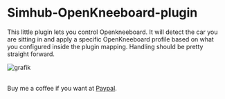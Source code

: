 # Simhub-OpenKneeboard-plugin

This little plugin lets you control Openkneeboard. It will detect the car you are sitting in and apply a specific OpenKneeboard profile based on what you configured inside the plugin mapping. Handling should be pretty straight forward. 

![grafik](https://github.com/user-attachments/assets/05c4334a-f3e9-4cc4-a2b2-9beb9cc08ce6)

<br>Buy me a coffee if you want at [Paypal](https://paypal.me/donutz75?country.x=DE&locale.x=de_DE).
